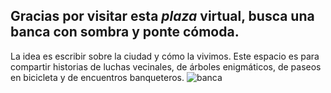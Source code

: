 
## **Gracias por visitar esta *plaza* virtual, busca una banca con sombra y ponte cómoda.** 

La idea es escribir sobre la ciudad y cómo la vivimos. Este espacio es para compartir historias de luchas vecinales, de árboles enigmáticos, de paseos en bicicleta y de encuentros banqueteros.
                   ![banca](https://user-images.githubusercontent.com/66037367/83180704-7214a080-a0e9-11ea-8332-fc351a2ab4e5.png)
